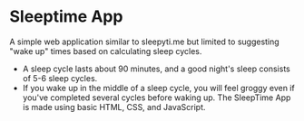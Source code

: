 # Sleeptime App

A simple web application similar to sleepyti.me but limited to suggesting "wake up" times based on calculating sleep cycles.

- A sleep cycle lasts about 90 minutes, and a good night's sleep consists of 5-6 sleep cycles.
- If you wake up in the middle of a sleep cycle, you will feel groggy even if you've completed several cycles before waking up.
The SleepTime App is made using basic HTML, CSS, and JavaScript.